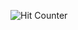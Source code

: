 ![Hit Counter](https://JinxuanChen03.github.io/github-profile-hit-counter/profile-hit-counter/hit_counter.png)
